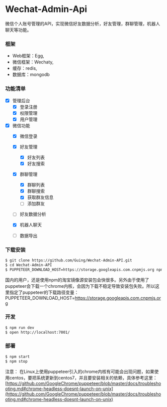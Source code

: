 # Wechat-Admin-Api

微信个人账号管理的API，实现微信好友数据分析，好友管理，群聊管理，机器人聊天等功能。

### 框架

* Web框架：Egg,  
* 微信框架：Wechaty,  
* 缓存：redis,  
* 数据库：mongodb  


### 功能清单

- [x] 管理后台
    - [x] 登录注册
    - [x] 权限管理
    - [x] 用户管理
- [x] 微信功能
    - [x] 微信登录
    - [x] 好友管理
        - [x] 好友列表
        - [x] 好友搜索
    - [x] 群聊管理
        - [x] 群聊列表
        - [x] 群聊搜索
        - [x] 获取群友信息
        - [ ] 添加群友
    - [ ] 好友数据分析
    - [x] 机器人聊天
    - [ ] 数据导出


 


### 下载安装

```bash
$ git clone https://github.com/Guing/Wechat-Admin-API.git
$ cd Wechat-Admin-API
$ PUPPETEER_DOWNLOAD_HOST=https://storage.googleapis.com.cnpmjs.org npm install --registry=https://registry.npm.taobao.org

```
国内的用户，还是使用npm的淘宝镜像源安装包会快很多。另外由于使用了puppeteer会下载一个chrome内核，会因为下载不稳定导致安装包失败。所以这里指定了puppeteer的下载路径变量：PUPPETEER_DOWNLOAD_HOST=https://storage.googleapis.com.cnpmjs.org



### 开发

```bash
$ npm run dev
$ open http://localhost:7001/
```

### 部署

```bash
$ npm start
$ npm stop
```
注意： 在Linux上使用puppeteer引入的chrome内核有可能会出现问题，如果使用centos，要把系统更新到centos7，并且要安装相关的依赖，具体参考这里：[https://github.com/GoogleChrome/puppeteer/blob/master/docs/troubleshooting.md#chrome-headless-doesnt-launch-on-unix](https://github.com/GoogleChrome/puppeteer/blob/master/docs/troubleshooting.md#chrome-headless-doesnt-launch-on-unix)


